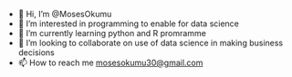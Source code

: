 - 👋 Hi, I’m @MosesOkumu
- 👀 I’m interested in programming to enable for data science
- 🌱 I’m currently learning python and R promramme
- 💞️ I’m looking to collaborate on use of data science in making business decisions
- 📫 How to reach me mosesokumu30@gmail.com

<!---
MosesOkumu/MosesOkumu is a ✨ special ✨ repository because its `README.md` (this file) appears on your GitHub profile.
You can click the Preview link to take a look at your changes.
--->
